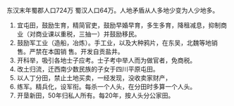 东汉末年蜀郡人口724万
蜀汉人口64万。人地矛盾从人多地少变为人少地多。
1. 宜屯田，鼓励生育，精简官吏，鼓励早婚早育，多生多育，降租减息，抑制商业（对商业课以重税，三抽一）并鼓励移民。
2. 鼓励军工业（造船，冶炼）。手工业，以及大种鸦片，在东吴，北魏等地销售。严禁在本国销   售。开发自贡盐井。
3. 开科举，吸引各地士子应考。士子考中举人而为做官者，免商税。
4. 改土归流，迁西南少数民族的子女于四川平原屯田。
5. 以人丁分田，禁止土地买卖，一经发现，没收卖家财产，
6. 练军。精兵化，设军衔。每杀一个人头，在分田时多算一个人头。
7. 开垦新田，50年归私人所有。每20年，按人头分公家田。